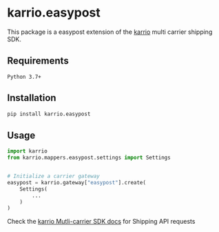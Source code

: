 # karrio.easypost

This package is a easypost extension of the [karrio](https://pypi.org/project/karrio) multi carrier shipping SDK.

## Requirements

`Python 3.7+`

## Installation

```bash
pip install karrio.easypost
```

## Usage

```python
import karrio
from karrio.mappers.easypost.settings import Settings


# Initialize a carrier gateway
easypost = karrio.gateway["easypost"].create(
    Settings(
        ...
    )
)
```

Check the [karrio Mutli-carrier SDK docs](https://docs.karrio.io) for Shipping API requests

